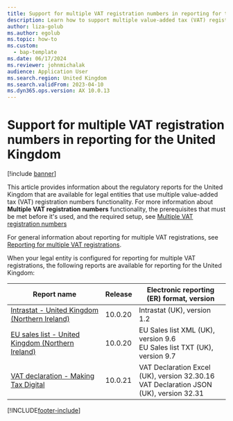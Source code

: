 ```yaml
---
title: Support for multiple VAT registration numbers in reporting for the United Kingdom
description: Learn how to support multiple value-added tax (VAT) registration numbers in reporting for the United Kingdom with a table outlining releases for report names.
author: liza-golub
ms.author: egolub
ms.topic: how-to
ms.custom: 
  - bap-template
ms.date: 06/17/2024
ms.reviewer: johnmichalak
audience: Application User
ms.search.region: United Kingdom
ms.search.validFrom: 2023-04-10
ms.dyn365.ops.version: AX 10.0.13
---
```


# Support for multiple VAT registration numbers in reporting for the United Kingdom

[!include [banner](../../includes/banner.md)]

This article provides information about the regulatory reports for the United Kingdom that are available for legal entities that use multiple value-added tax (VAT) registration numbers functionality. For more information about **Multiple VAT registration numbers** functionality, the prerequisites that must be met before it's used, and the required setup, see [Multiple VAT registration numbers](../global/emea-multiple-vat-registration-numbers.md)

For general information about reporting for multiple VAT registrations, see [Reporting for multiple VAT registrations](../global/emea-reporting-for-multiple-vat-registrations.md).

When your legal entity is configured for reporting for multiple VAT registrations, the following reports are available for reporting for the United Kingdom:

| Report name     | Release | Electronic reporting (ER) format, version                |
|-----------------|---------|-----------------------------------|
| [Intrastat - United Kingdom (Northern Ireland)](../czech-republic/emea-cze-intrastat.md)       | 10.0.20 | Intrastat (UK), version 1.2     |
| [EU sales list - United Kingdom (Northern Ireland)](../czech-republic/emea-cze-eu-sales-list.md)   | 10.0.20 | EU Sales list XML (UK), version 9.6<br>EU Sales list TXT (UK), version 9.7  |
| [VAT declaration - Making Tax Digital](emea-gbr-mtd-vat-integration.md) | 10.0.21 | VAT Declaration Excel (UK), version 32.30.16<br>VAT Declaration JSON (UK), version 32.31 |



[!INCLUDE[footer-include](../../../includes/footer-banner.md)]
